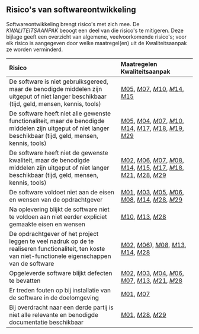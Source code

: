 ## Risico's van softwareontwikkeling

Softwareontwikkeling brengt risico's met zich mee. De $KWALITEITSAANPAK$ beoogt een deel van die risico's te mitigeren. Deze bijlage geeft een overzicht van algemene, veelvoorkomende risico's; voor elk risico is aangegeven door welke maatregel(en) uit de Kwaliteitsaanpak ze worden verminderd.

| Risico | Maatregelen Kwaliteitsaanpak |
|:-----|:------------|
| De software is niet gebruiksgereed, maar de benodigde middelen zijn uitgeput of niet langer beschikbaar (tijd, geld, mensen, kennis, tools) | [$M05$](#m05), [$M07$](#m07), [$M10$](#m10), [$M14$](#m14), [$M15$](#m15) |
| De software heeft niet alle gewenste functionaliteit, maar de benodigde middelen zijn uitgeput of niet langer beschikbaar (tijd, geld, mensen, kennis, tools) | [$M05$](#m05), [$M04$](#m04), [$M07$](#m07), [$M10$](#m10), [$M14$](#m14), [$M17$](#m17), [$M18$](#m18), [$M19$](#m19), [$M29$](#m29) |
| De software heeft niet de gewenste kwaliteit, maar de benodigde middelen zijn uitgeput of niet langer beschikbaar (tijd, geld, mensen, kennis, tools) | [$M02$](#m02), [$M06$](#m06), [$M07$](#m07), [$M08$](#m08), [$M14$](#m14), [$M15$](#m15), [$M17$](#m17), [$M18$](#m18), [$M21$](#m21), [$M28$](#m28), [$M29$](#m29) |
| De software voldoet niet aan de eisen en wensen van de opdrachtgever | [$M01$](#m01), [$M03$](#m03), [$M05$](#m05), [$M06$](#m06), [$M08$](#m08), [$M14$](#m14), [$M28$](#m28), [$M29$](#m29) |
| Na oplevering blijkt de software niet te voldoen aan niet eerder expliciet gemaakte eisen en wensen | [$M10$](#m10), [$M13$](#m13), [$M28$](#m28) |
| De opdrachtgever of het project leggen te veel nadruk op de te realiseren functionaliteit, ten koste van niet-functionele eigenschappen van de software | [$M02$](#m02), [$M06$](#m06)}, [$M08$](#m08), [$M13$](#m13), [$M14$](#m14), [$M28$](#m28) |
| Opgeleverde software blijkt defecten te bevatten | [$M02$](#m02), [$M03$](#m03), [$M04$](#m04), [$M06$](#m06), [$M07$](#m07), [$M13$](#m13), [$M21$](#m21), [$M28$](#m28) |
| Er treden fouten op bij installatie van de software in de doelomgeving | [$M01$](#m01), [$M07$](#m07) |
| Bij overdracht naar een derde partij is niet alle relevante en benodigde documentatie beschikbaar | [$M01$](#m01), [$M28$](#m28), [$M29$](#m29) |
